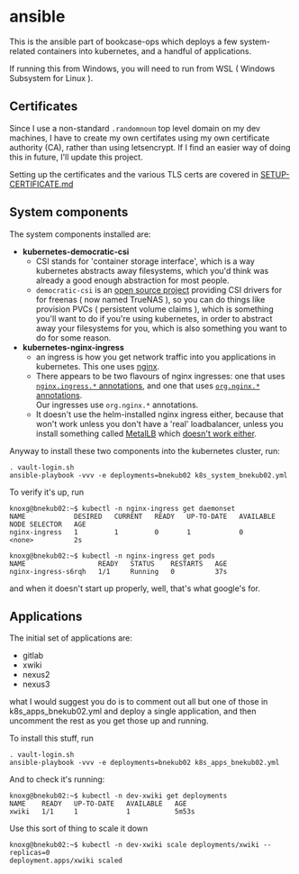 
# ansible

This is the ansible part of bookcase-ops which deploys a few system-related containers into kubernetes, and a handful of applications.

If running this from Windows, you will need to run from WSL ( Windows Subsystem for Linux ).

## Certificates

Since I use a non-standard `.randomnoun` top level domain on my dev machines, I have to create my own certifates using my own certificate authority (CA), rather
than using letsencrypt. If I find an easier way of doing this in future, I'll update this project.

Setting up the certificates and the various TLS certs are covered in [SETUP-CERTIFICATE.md](../setup/SETUP-CERTIFICATE.md)


## System components

The system components installed are:

* **kubernetes-democratic-csi**
   * CSI stands for 'container storage interface', which is a way kubernetes abstracts away filesystems, which you'd think was already a good enough abstraction for most people.
   * `democratic-csi` is an [open source project](https://github.com/democratic-csi/democratic-csi) providing CSI drivers for for freenas ( now named TrueNAS ),  so you can do things like provision PVCs ( persistent volume claims ), which is something you'll want to do if you're using kubernetes, in order to abstract away your filesystems for you, which is also something you want to do for some reason.  
* **kubernetes-nginx-ingress**
   * an ingress is how you get network traffic into you applications in kubernetes. This one uses [nginx](https://nginx.org/en/).
   * There appears to be two flavours of nginx ingresses: one that uses [`nginx.ingress.*` annotations](https://kubernetes.github.io/ingress-nginx/user-guide/nginx-configuration/annotations/), and one that uses [`org.nginx.*` annotations](https://docs.nginx.com/nginx-ingress-controller/configuration/ingress-resources/advanced-configuration-with-annotations/).  
     Our ingresses use `org.nginx.*` annotations.
   * It doesn't use the helm-installed nginx ingress either, because that won't work unless you don't have a 'real' loadbalancer, unless you install something called [MetalLB](https://metallb.universe.tf/) which [doesn't work either](https://metallb.universe.tf/configuration/calico/).

Anyway to install these two components into the kubernetes cluster, run:   

```
. vault-login.sh
ansible-playbook -vvv -e deployments=bnekub02 k8s_system_bnekub02.yml
```

To verify it's up, run

```
knoxg@bnekub02:~$ kubectl -n nginx-ingress get daemonset
NAME            DESIRED   CURRENT   READY   UP-TO-DATE   AVAILABLE   NODE SELECTOR   AGE
nginx-ingress   1         1         0       1            0           <none>          2s

knoxg@bnekub02:~$ kubectl -n nginx-ingress get pods
NAME                  READY   STATUS    RESTARTS   AGE
nginx-ingress-s6rqh   1/1     Running   0          37s
```

and when it doesn't start up properly, well, that's what google's for.

## Applications

The initial set of applications are:

* gitlab
* xwiki
* nexus2
* nexus3

what I would suggest you do is to comment out all but one of those in k8s_apps_bnekub02.yml and deploy a single application, and then uncomment the rest as you get those up and running. 

To install this stuff, run

```
. vault-login.sh
ansible-playbook -vvv -e deployments=bnekub02 k8s_apps_bnekub02.yml
```
 
And to check it's running:

```
knoxg@bnekub02:~$ kubectl -n dev-xwiki get deployments
NAME    READY   UP-TO-DATE   AVAILABLE   AGE
xwiki   1/1     1            1           5m53s
```

Use this sort of thing to scale it down

```
knoxg@bnekub02:~$ kubectl -n dev-xwiki scale deployments/xwiki --replicas=0
deployment.apps/xwiki scaled
```






